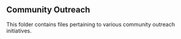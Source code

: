 ## Community Outreach
This folder contains files pertaining to various community outreach initiatives.
